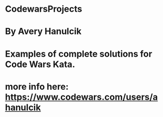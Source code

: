 #
# CodewarsProjects
# By Avery Hanulcik

# Examples of complete solutions for Code Wars Kata.
# more info here: https://www.codewars.com/users/ahanulcik
#
